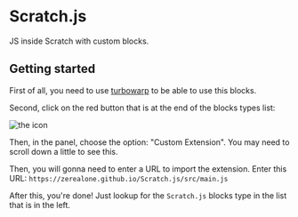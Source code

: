 # Scratch.js
JS inside Scratch with custom blocks.

## Getting started
First of all, you need to use [turbowarp](https://turbowarp.org/editor) to be able to use this blocks.

Second, click on the red button that is at the end of the blocks types list:

![the icon](https://zerealone.github.io/Scratch.js/Screenshot%202022-10-06%20143352.png)

Then, in the panel, choose the option: "Custom Extension". You may need to scroll down a little to see this.

Then, you will gonna need to enter a URL to import the extension. Enter this URL: `https://zerealone.github.io/Scratch.js/src/main.js`

After this, you're done! Just lookup for the `Scratch.js` blocks type in the list that is in the left.

